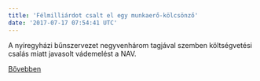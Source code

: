 ```yaml
---
title: 'Félmilliárdot csalt el egy munkaerő-kölcsönző'
date: '2017-07-17 07:54:41 UTC'
---
```


A nyíregyházi bűnszervezet negyvenhárom tagjával szemben költségvetési csalás miatt javasolt vádemelést a NAV.


[Bővebben](http://ift.tt/2uu4O7V)
